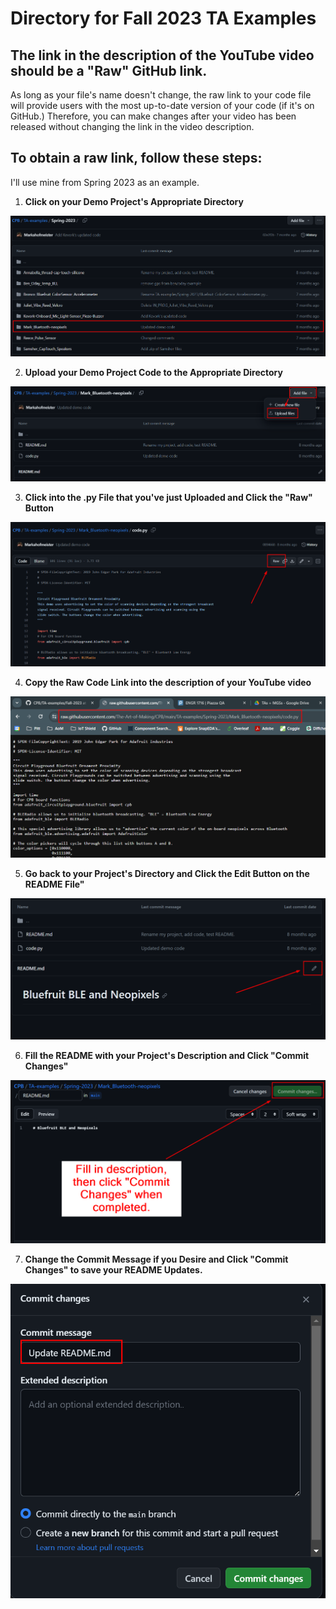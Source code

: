 # Directory for Fall 2023 TA Examples

## The link in the description of the YouTube video should be a "Raw" GitHub link. 

As long as your file's name doesn't change, the raw link to your code file will provide users with the most up-to-date version of your code (if it's on GitHub.) Therefore, you can make changes after your video has been released without changing the link in the video description. 

## To obtain a raw link, follow these steps:

I'll use mine from Spring 2023 as an example. 

1. **Click on your Demo Project's Appropriate Directory**
   
![](../media/raw-code_step-1.png)

2. **Upload your Demo Project Code to the Appropriate Directory**

![](../media/raw-code_step-2.png)

3. **Click into the .py File that you've just Uploaded and Click the "Raw" Button**

![](../media/raw-code_step-3.png)

4. **Copy the Raw Code Link into the description of your YouTube video**

![](../media/raw-code_step-4.png)

5. **Go back to your Project's Directory and Click the Edit Button on the README File"**

![](../media/raw-code_step-5.png)

6. **Fill the README with your Project's Description and Click "Commit Changes"**

![](../media/raw-code_step-6.png)

7. **Change the Commit Message if you Desire and Click "Commit Changes" to save your README Updates.**

![](../media/raw-code_step-7.png)
